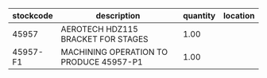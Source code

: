 |stockcode|description|quantity|location|
|---------|-----------|--------|--------|
|45957|AEROTECH HDZ115 BRACKET FOR STAGES|1.00||
|45957-F1|MACHINING OPERATION TO PRODUCE 45957-P1|1.00||
